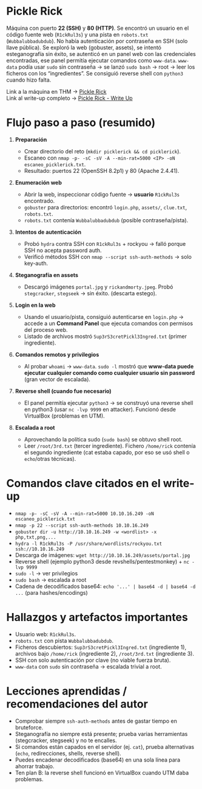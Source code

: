 # Pickle Rick

Máquina con puerto **22 (SSH)** y **80 (HTTP)**. Se encontró un usuario en el código fuente web (`R1ckRul3s`) y una pista en `robots.txt` (`Wubbalubbadubdub`). No había autenticación por contraseña en SSH (solo llave pública). Se exploró la web (gobuster, assets), se intentó esteganografía sin éxito, se autenticó en un panel web con las credenciales encontradas, ese panel permitía ejecutar comandos como `www-data`. `www-data` podía usar `sudo` sin contraseña → se lanzó `sudo bash` → root → leer los ficheros con los “ingredientes”. Se consiguió reverse shell con `python3` cuando hizo falta. 

Link a la máquina en THM -> [Pickle Rick](https://tryhackme.com/room/picklerick)<br>
Link al write-up completo -> [Pickle Rick - Write Up](https://github.com/DanielDominguezBender/TryHackMe/blob/main/PickleRick/PickleRick.pdf)

# Flujo paso a paso (resumido)

1. **Preparación**

   * Crear directorio del reto (`mkdir picklerick && cd picklerick`).
   * Escaneo con `nmap -p- -sC -sV -A --min-rat=5000 <IP> -oN escaneo_picklerick.txt`.
   * Resultado: puertos 22 (OpenSSH 8.2p1) y 80 (Apache 2.4.41). 

2. **Enumeración web**

   * Abrir la web, inspeccionar código fuente → **usuario** `R1ckRul3s` encontrado.
   * `gobuster` para directorios: encontró `login.php`, `assets/`, `clue.txt`, `robots.txt`.
   * `robots.txt` contenía `Wubbalubbadubdub` (posible contraseña/pista). 

3. **Intentos de autenticación**

   * Probó `hydra` contra SSH con `R1ckRul3s` + rockyou → falló porque SSH no acepta password auth.
   * Verificó métodos SSH con `nmap --script ssh-auth-methods` → solo key-auth. 

4. **Steganografía en assets**

   * Descargó imágenes `portal.jpg` y `rickandmorty.jpeg`. Probó `stegcracker`, `stegseek` → sin éxito. (descarta estego). 

5. **Login en la web**

   * Usando el usuario/pista, consiguió autenticarse en `login.php` → accede a un **Command Panel** que ejecuta comandos con permisos del proceso web.
   * Listado de archivos mostró `Sup3rS3cretPickl3Ingred.txt` (primer ingrediente). 

6. **Comandos remotos y privilegios**

   * Al probar `whoami` → `www-data`. `sudo -l` mostró que **www-data puede ejecutar cualquier comando como cualquier usuario sin password** (gran vector de escalada). 

7. **Reverse shell (cuando fue necesario)**

   * El panel permitía ejecutar `python3` → se construyó una reverse shell en python3 (usar `nc -lvp 9999` en attacker). Funcionó desde VirtualBox (problemas en UTM). 

8. **Escalada a root**

   * Aprovechando la política sudo (`sudo bash`) se obtuvo shell root.
   * Leer `/root/3rd.txt` (tercer ingrediente). Fichero `/home/rick` contenía el segundo ingrediente (cat estaba capado, por eso se usó shell o `echo`/otras técnicas). 

# Comandos clave citados en el write-up

* `nmap -p- -sC -sV -A --min-rat=5000 10.10.16.249 -oN escaneo_picklerick.txt`
* `nmap -p 22 --script ssh-auth-methods 10.10.16.249`
* `gobuster dir -u http://10.10.16.249 -w <wordlist> -x php,txt,png,...`
* `hydra -l R1ckRul3s -P /usr/share/wordlists/rockyou.txt ssh://10.10.16.249`
* Descarga de imágenes: `wget http://10.10.16.249/assets/portal.jpg`
* Reverse shell (ejemplo python3 desde revshells/pentestmonkey) + `nc -lvp 9999`
* `sudo -l` → ver privilegios
* `sudo bash` → escalada a root
* Cadena de decodificados base64: `echo '...' | base64 -d | base64 -d ...` (para hashes/encodings) 

# Hallazgos y artefactos importantes

* Usuario web: `R1ckRul3s`.
* `robots.txt` con pista `Wubbalubbadubdub`.
* Ficheros descubiertos: `Sup3rS3cretPickl3Ingred.txt` (ingrediente 1), archivos bajo `/home/rick` (ingrediente 2), `/root/3rd.txt` (ingrediente 3).
* SSH con solo autenticación por clave (no viable fuerza bruta).
* `www-data` con `sudo` sin contraseña → escalada trivial a root. 

# Lecciones aprendidas / recomendaciones del autor

* Comprobar siempre `ssh-auth-methods` antes de gastar tiempo en bruteforce.
* Steganografía no siempre está presente; prueba varias herramientas (stegcracker, stegseek) y no te encalles.
* Si comandos están capados en el servidor (ej. `cat`), prueba alternativas (`echo`, redirecciones, shells, reverse shell).
* Puedes encadenar decodificados (base64) en una sola línea para ahorrar trabajo.
* Ten plan B: la reverse shell funcionó en VirtualBox cuando UTM daba problemas. 

